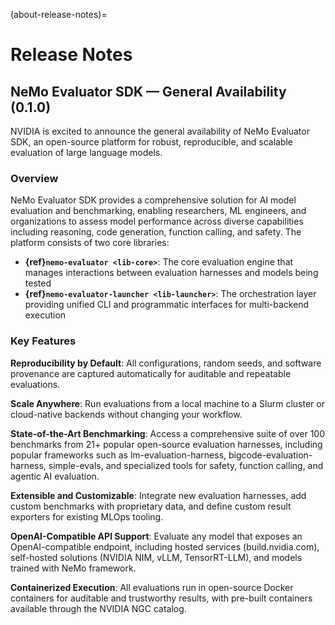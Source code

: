 (about-release-notes)=

# Release Notes

## NeMo Evaluator SDK — General Availability (0.1.0)

NVIDIA is excited to announce the general availability of NeMo Evaluator SDK, an open-source platform for robust, reproducible, and scalable evaluation of large language models.

### Overview

NeMo Evaluator SDK provides a comprehensive solution for AI model evaluation and benchmarking, enabling researchers, ML engineers, and organizations to assess model performance across diverse capabilities including reasoning, code generation, function calling, and safety. The platform consists of two core libraries:

- **{ref}`nemo-evaluator <lib-core>`**: The core evaluation engine that manages interactions between evaluation harnesses and models being tested
- **{ref}`nemo-evaluator-launcher <lib-launcher>`**: The orchestration layer providing unified CLI and programmatic interfaces for multi-backend execution

### Key Features

**Reproducibility by Default**: All configurations, random seeds, and software provenance are captured automatically for auditable and repeatable evaluations.

**Scale Anywhere**: Run evaluations from a local machine to a Slurm cluster or cloud-native backends without changing your workflow.

**State-of-the-Art Benchmarking**: Access a comprehensive suite of over 100 benchmarks from 21+ popular open-source evaluation harnesses, including popular frameworks such as lm-evaluation-harness, bigcode-evaluation-harness, simple-evals, and specialized tools for safety, function calling, and agentic AI evaluation.

**Extensible and Customizable**: Integrate new evaluation harnesses, add custom benchmarks with proprietary data, and define custom result exporters for existing MLOps tooling.

**OpenAI-Compatible API Support**: Evaluate any model that exposes an OpenAI-compatible endpoint, including hosted services (build.nvidia.com), self-hosted solutions (NVIDIA NIM, vLLM, TensorRT-LLM), and models trained with NeMo framework.

**Containerized Execution**: All evaluations run in open-source Docker containers for auditable and trustworthy results, with pre-built containers available through the NVIDIA NGC catalog.
